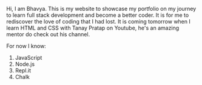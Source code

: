 Hi, I am Bhavya.
This is my website to showcase my portfolio on my journey to learn full stack development and become a better coder. It is for me to rediscover the love of coding that I had lost. It is coming tomorrow when I learn HTML and CSS with Tanay Pratap on Youtube, he's an amazing mentor do check out his channel.

For now I know:

1. JavaScript
1. Node.js
1. Repl.it
1. Chalk
